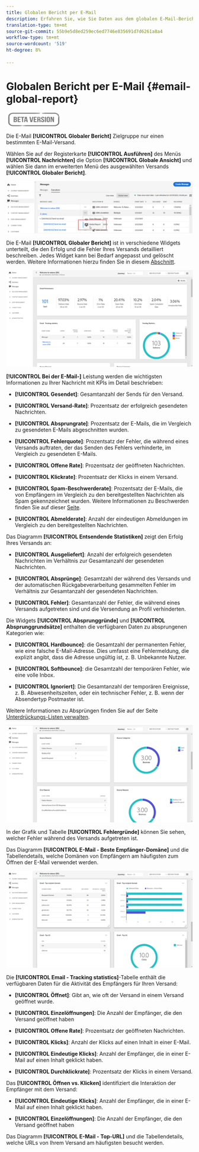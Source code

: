 ```yaml
---
title: Globalen Bericht per E-Mail
description: Erfahren Sie, wie Sie Daten aus dem globalen E-Mail-Bericht verwenden.
translation-type: tm+mt
source-git-commit: 55b9e5d8ed259ec6ed7746e835691d7d6261a8a4
workflow-type: tm+mt
source-wordcount: '519'
ht-degree: 8%

---
```


# Globalen Bericht per E-Mail {#email-global-report}

![](../assets/do-not-localize/badge.png)

Die E-Mail **[!UICONTROL Globaler Bericht]** Zielgruppe nur einen bestimmten E-Mail-Versand.

Wählen Sie auf der Registerkarte **[!UICONTROL Ausführen]** des Menüs **[!UICONTROL Nachrichten]** die Option **[!UICONTROL Globale Ansicht]** und wählen Sie dann im erweiterten Menü des ausgewählten Versands **[!UICONTROL Globaler Bericht]**.

![](../assets/global_report_3.png)

Die E-Mail **[!UICONTROL Globaler Bericht]** ist in verschiedene Widgets unterteilt, die den Erfolg und die Fehler Ihres Versands detailliert beschreiben. Jedes Widget kann bei Bedarf angepasst und gelöscht werden. Weitere Informationen hierzu finden Sie in diesem [Abschnitt](global-report.md#modify-dashboard).

![](../assets/global_report_4.png)

**[!UICONTROL Bei der E-Mail-]** Leistung werden die wichtigsten Informationen zu Ihrer Nachricht mit KPIs im Detail beschrieben:

* **[!UICONTROL Gesendet]**: Gesamtanzahl der Sends für den Versand.

* **[!UICONTROL Versand-Rate]**: Prozentsatz der erfolgreich gesendeten Nachrichten.

* **[!UICONTROL Absprungrate]**: Prozentsatz der E-Mails, die im Vergleich zu gesendeten E-Mails abgeschnitten wurden.

* **[!UICONTROL Fehlerquote]**: Prozentsatz der Fehler, die während eines Versands auftraten, der das Senden des Fehlers verhinderte, im Vergleich zu gesendeten E-Mails.

* **[!UICONTROL Offene Rate]**: Prozentsatz der geöffneten Nachrichten.

* **[!UICONTROL Klickrate]**: Prozentsatz der Klicks in einem Versand.

* **[!UICONTROL Spam-Beschwerderate]**: Prozentsatz der E-Mails, die von Empfängern im Vergleich zu den bereitgestellten Nachrichten als Spam gekennzeichnet wurden. Weitere Informationen zu Beschwerden finden Sie auf dieser [Seite](https://experienceleague.adobe.com/docs/deliverability-learn/deliverability-best-practice-guide/metrics-for-deliverability/complaints.html#metrics-for-deliverability).

* **[!UICONTROL Abmelderate]**: Anzahl der eindeutigen Abmeldungen im Vergleich zu den bereitgestellten Nachrichten.

Das Diagramm **[!UICONTROL Entsendende Statistiken]** zeigt den Erfolg Ihres Versands an:

* **[!UICONTROL Ausgeliefert]**: Anzahl der erfolgreich gesendeten Nachrichten im Verhältnis zur Gesamtanzahl der gesendeten Nachrichten.

* **[!UICONTROL Absprünge]**: Gesamtzahl der während des Versands und der automatischen Rückgabeverarbeitung gesammelten Fehler im Verhältnis zur Gesamtanzahl der gesendeten Nachrichten.

* **[!UICONTROL Fehler]**: Gesamtanzahl der Fehler, die während eines Versands aufgetreten sind und die Versendung an Profil verhinderten.

Die Widgets **[!UICONTROL Absprunggründe]** und **[!UICONTROL Absprunggrundsätze]** enthalten die verfügbaren Daten zu absprungenen Kategorien wie:

* **[!UICONTROL Hardbounce]**: die Gesamtzahl der permanenten Fehler, wie eine falsche E-Mail-Adresse. Dies umfasst eine Fehlermeldung, die explizit angibt, dass die Adresse ungültig ist, z. B. Unbekannte Nutzer.

* **[!UICONTROL Softbounce]**: die Gesamtzahl der temporären Fehler, wie eine volle Inbox.

* **[!UICONTROL Ignoriert]**: Die Gesamtanzahl der temporären Ereignisse, z. B. Abwesenheitszeiten, oder ein technischer Fehler, z. B. wenn der Absendertyp Postmaster ist.

Weitere Informationen zu Absprüngen finden Sie auf der Seite [Unterdrückungs-Listen verwalten](../suppression-lists.md).

![](../assets/global_report_5.png)

In der Grafik und Tabelle **[!UICONTROL Fehlergründe]** können Sie sehen, welcher Fehler während des Versands aufgetreten ist.

Das Diagramm **[!UICONTROL E-Mail - Beste Empfänger-Domäne]** und die Tabellendetails, welche Domänen von Empfängern am häufigsten zum Öffnen der E-Mail verwendet werden.

![](../assets/global_report_6.png)

Die **[!UICONTROL Email - Tracking statistics]**-Tabelle enthält die verfügbaren Daten für die Aktivität des Empfängers für Ihren Versand:

* **[!UICONTROL Öffnet]**: Gibt an, wie oft der Versand in einem Versand geöffnet wurde.

* **[!UICONTROL Einzelöffnungen]**: Die Anzahl der Empfänger, die den Versand geöffnet haben

* **[!UICONTROL Offene Rate]**: Prozentsatz der geöffneten Nachrichten.

* **[!UICONTROL Klicks]**: Anzahl der Klicks auf einen Inhalt in einer E-Mail.

* **[!UICONTROL Eindeutige Klicks]**: Anzahl der Empfänger, die in einer E-Mail auf einen Inhalt geklickt haben.

* **[!UICONTROL Durchklickrate]**: Prozentsatz der Klicks in einem Versand.

Das **[!UICONTROL Öffnen vs. Klicken]** identifiziert die Interaktion der Empfänger mit dem Versand:

* **[!UICONTROL Eindeutige Klicks]**: Anzahl der Empfänger, die in einer E-Mail auf einen Inhalt geklickt haben.

* **[!UICONTROL Einzelöffnungen]**: Die Anzahl der Empfänger, die den Versand geöffnet haben

Das Diagramm **[!UICONTROL E-Mail - Top-URL]** und die Tabellendetails, welche URLs von Ihrem Versand am häufigsten besucht werden.
